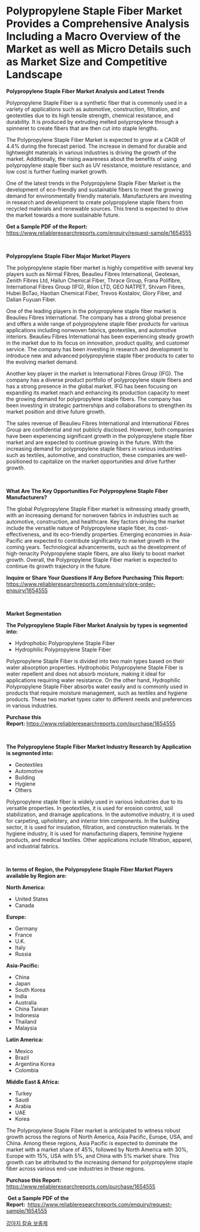 <p><h1>Polypropylene Staple Fiber Market Provides a Comprehensive Analysis Including a Macro Overview of the Market as well as Micro Details such as Market Size and Competitive Landscape</h1></p><p><strong>Polypropylene Staple Fiber Market Analysis and Latest Trends</strong></p>
<p><p>Polypropylene Staple Fiber is a synthetic fiber that is commonly used in a variety of applications such as automotive, construction, filtration, and geotextiles due to its high tensile strength, chemical resistance, and durability. It is produced by extruding melted polypropylene through a spinneret to create fibers that are then cut into staple lengths.</p><p>The Polypropylene Staple Fiber Market is expected to grow at a CAGR of 4.4% during the forecast period. The increase in demand for durable and lightweight materials in various industries is driving the growth of the market. Additionally, the rising awareness about the benefits of using polypropylene staple fiber such as UV resistance, moisture resistance, and low cost is further fueling market growth.</p><p>One of the latest trends in the Polypropylene Staple Fiber Market is the development of eco-friendly and sustainable fibers to meet the growing demand for environmentally friendly materials. Manufacturers are investing in research and development to create polypropylene staple fibers from recycled materials and renewable sources. This trend is expected to drive the market towards a more sustainable future.</p></p>
<p><strong>Get a Sample PDF of the Report:&nbsp;</strong> <a href="https://www.reliableresearchreports.com/enquiry/request-sample/1654555">https://www.reliableresearchreports.com/enquiry/request-sample/1654555</a></p>
<p>&nbsp;</p>
<p><strong>Polypropylene Staple Fiber Major Market Players</strong></p>
<p><p>The polypropylene staple fiber market is highly competitive with several key players such as Nirmal Fibres, Beaulieu Fibres International, Geotexan, Zenith Fibres Ltd, Hailun Chemical Fiber, Thrace Group, Frana Polifibre, International Fibres Group (IFG), Rilon LTD, GEO NATPET, Shivam Fibres, Hubei BoTao, Haotian Chemical Fiber, Trevos Kostalov, Glory Fiber, and Dalian Fuyuan Fiber.</p><p>One of the leading players in the polypropylene staple fiber market is Beaulieu Fibres International. The company has a strong global presence and offers a wide range of polypropylene staple fiber products for various applications including nonwoven fabrics, geotextiles, and automotive interiors. Beaulieu Fibres International has been experiencing steady growth in the market due to its focus on innovation, product quality, and customer service. The company has been investing in research and development to introduce new and advanced polypropylene staple fiber products to cater to the evolving market demand.</p><p>Another key player in the market is International Fibres Group (IFG). The company has a diverse product portfolio of polypropylene staple fibers and has a strong presence in the global market. IFG has been focusing on expanding its market reach and enhancing its production capacity to meet the growing demand for polypropylene staple fibers. The company has been investing in strategic partnerships and collaborations to strengthen its market position and drive future growth.</p><p>The sales revenue of Beaulieu Fibres International and International Fibres Group are confidential and not publicly disclosed. However, both companies have been experiencing significant growth in the polypropylene staple fiber market and are expected to continue growing in the future. With the increasing demand for polypropylene staple fibers in various industries such as textiles, automotive, and construction, these companies are well-positioned to capitalize on the market opportunities and drive further growth.</p></p>
<p>&nbsp;</p>
<p><strong>What Are The Key Opportunities For Polypropylene Staple Fiber Manufacturers?</strong></p>
<p><p>The global Polypropylene Staple Fiber market is witnessing steady growth, with an increasing demand for nonwoven fabrics in industries such as automotive, construction, and healthcare. Key factors driving the market include the versatile nature of Polypropylene staple fiber, its cost-effectiveness, and its eco-friendly properties. Emerging economies in Asia-Pacific are expected to contribute significantly to market growth in the coming years. Technological advancements, such as the development of high-tenacity Polypropylene staple fibers, are also likely to boost market growth. Overall, the Polypropylene Staple Fiber market is expected to continue its growth trajectory in the future.</p></p>
<p><strong>Inquire or Share Your Questions If Any Before Purchasing This Report:</strong> <a href="https://www.reliableresearchreports.com/enquiry/pre-order-enquiry/1654555">https://www.reliableresearchreports.com/enquiry/pre-order-enquiry/1654555</a></p>
<p>&nbsp;</p>
<p><strong>Market Segmentation</strong></p>
<p><strong>The Polypropylene Staple Fiber Market Analysis by types is segmented into:</strong></p>
<p><ul><li>Hydrophobic Polypropylene Staple Fiber</li><li>Hydrophilic Polypropylene Staple Fiber</li></ul></p>
<p><p>Polypropylene Staple Fiber is divided into two main types based on their water absorption properties. Hydrophobic Polypropylene Staple Fiber is water repellent and does not absorb moisture, making it ideal for applications requiring water resistance. On the other hand, Hydrophilic Polypropylene Staple Fiber absorbs water easily and is commonly used in products that require moisture management, such as textiles and hygiene products. These two market types cater to different needs and preferences in various industries.</p></p>
<p><strong>Purchase this Report:&nbsp;</strong><a href="https://www.reliableresearchreports.com/purchase/1654555">https://www.reliableresearchreports.com/purchase/1654555</a></p>
<p>&nbsp;</p>
<p><strong>The Polypropylene Staple Fiber Market Industry Research by Application is segmented into:</strong></p>
<p><ul><li>Geotextiles</li><li>Automotive</li><li>Building</li><li>Hygiene</li><li>Others</li></ul></p>
<p><p>Polypropylene staple fiber is widely used in various industries due to its versatile properties. In geotextiles, it is used for erosion control, soil stabilization, and drainage applications. In the automotive industry, it is used for carpeting, upholstery, and interior trim components. In the building sector, it is used for insulation, filtration, and construction materials. In the hygiene industry, it is used for manufacturing diapers, feminine hygiene products, and medical textiles. Other applications include filtration, apparel, and industrial fabrics.</p></p>
<p>&nbsp;</p>
<p><strong>In terms of Region, the Polypropylene Staple Fiber Market Players available by Region are:</strong></p>
<p>
    <p> <strong> North America: </strong>
        <ul>
            <li>United States</li>
            <li>Canada</li>
        </ul>
        </p> 
    <p> <strong> Europe: </strong>
        <ul>
            <li>Germany</li>
            <li>France</li>
            <li>U.K.</li>
            <li>Italy</li>
            <li>Russia</li>
        </ul>
        </p> 
    <p> <strong> Asia-Pacific: </strong>
        <ul>
            <li>China</li>
            <li>Japan</li>
            <li>South Korea</li>
            <li>India</li>
            <li>Australia</li>
            <li>China Taiwan</li>
            <li>Indonesia</li>
            <li>Thailand</li>
            <li>Malaysia</li>
        </ul>
        </p> 
    <p> <strong> Latin America: </strong>
        <ul>
            <li>Mexico</li>
            <li>Brazil</li>
            <li>Argentina Korea</li>
            <li>Colombia</li>
        </ul>
        </p> 
    <p> <strong> Middle East & Africa: </strong>
        <ul>
            <li>Turkey</li>
            <li>Saudi</li>
            <li>Arabia</li>
            <li>UAE</li>
            <li>Korea</li>
        </ul>
    </p>
    </p>
<p><p>The Polypropylene Staple Fiber market is anticipated to witness robust growth across the regions of North America, Asia Pacific, Europe, USA, and China. Among these regions, Asia Pacific is expected to dominate the market with a market share of 45%, followed by North America with 30%, Europe with 15%, USA with 5%, and China with 5% market share. This growth can be attributed to the increasing demand for polypropylene staple fiber across various end-use industries in these regions.</p></p>
<p><strong>Purchase this Report: </strong><a href="https://www.reliableresearchreports.com/purchase/1654555">https://www.reliableresearchreports.com/purchase/1654555</a></p>
<p>&nbsp;<strong>Get a Sample PDF of the Report:&nbsp;&nbsp;</strong><a href="https://www.reliableresearchreports.com/enquiry/request-sample/1654555">https://www.reliableresearchreports.com/enquiry/request-sample/1654555</a></p>
<p><strong></strong></p>
<p><p><a href="https://github.com/jntpkh496620/Market-Research-Report-List-1/blob/main/5194294193902.md">강아지 칼슘 보충제</a></p></p>